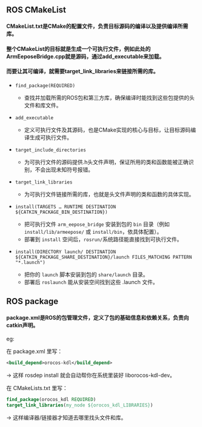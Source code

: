 ## ROS CMakeList

#### CMakeList.txt是CMake的配置文件，负责目标源码的编译以及提供编译所需库。
#### 整个CMakeList的目标就是生成一个可执行文件，例如此处的ArmEeposeBridge.cpp就是源码，通过add_executable来加载。
#### 而要让其可编译，就需要target_link_libraries来链接所需的库。

- `find_package(REQUIRED)`

  - 查找并加载所需的ROS包和第三方库，确保编译时能找到这些包提供的头文件和库文件。

- `add_executable`

  - 定义可执行文件及其源码，也是CMake实现的核心与目标，让目标源码编译生成可执行文件。

- `target_include_directories`

  - 为可执行文件的源码提供.h头文件声明，保证所用的类和函数能被正确识别，不会出现未知符号报错。

- `target_link_libraries`

  - 为可执行文件链接所需的库，也就是头文件声明的类和函数的具体实现。

- `install(TARGETS … RUNTIME DESTINATION ${CATKIN_PACKAGE_BIN_DESTINATION})`

  - 把可执行文件 `arm_eepose_bridge` 安装到包的 `bin` 目录（例如 `install/lib/armeepose/` 或 `install/bin`，依具体配置）。
  - 部署到 `install` 空间后，`rosrun/`系统路径能直接找到可执行文件。

- `install(DIRECTORY launch/ DESTINATION ${CATKIN_PACKAGE_SHARE_DESTINATION}/launch FILES_MATCHING PATTERN "*.launch")`

  - 把你的 `launch` 脚本安装到包的 `share/launch` 目录。  
  - 部署后 `roslaunch` 能从安装空间找到这些 .launch 文件。


## ROS package

#### package.xml是ROS的包管理文件，定义了包的基础信息和依赖关系，负责向catkin声明。


eg:

在 package.xml 里写：

```xml
<build_depend>orocos-kdl</build_depend>
```

→ 这样 rosdep install 就会自动帮你在系统里装好 liborocos-kdl-dev。

在 CMakeLists.txt 里写：

```cmake
find_package(orocos_kdl REQUIRED)
target_link_libraries(my_node ${orocos_kdl_LIBRARIES})
```

→ 这样编译器/链接器才知道去哪里找头文件和库。